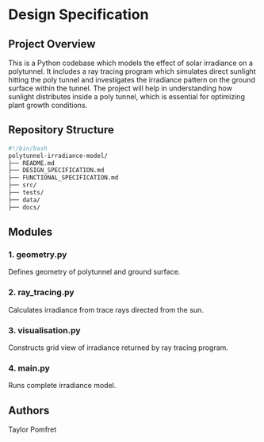 # Design Specification

## Project Overview

This is a Python codebase which models the effect of solar irradiance on a polytunnel. It includes a ray tracing program which simulates direct sunlight hitting the poly tunnel and investigates the irradiance pattern on the ground surface within the tunnel. The project will help in understanding how sunlight distributes inside a poly tunnel, which is essential for optimizing plant growth conditions.

## Repository Structure

```bash
#!/bin/bash
polytunnel-irradiance-model/
├── README.md
├── DESIGN_SPECIFICATION.md
├── FUNCTIONAL_SPECIFICATION.md
├── src/
├── tests/
├── data/
├── docs/
```

## Modules

### 1. geometry.py

Defines geometry of polytunnel and ground surface.

### 2. ray_tracing.py

Calculates irradiance from trace rays directed from the sun.

### 3. visualisation.py

Constructs grid view of irradiance returned by ray tracing program.

### 4. main.py

Runs complete irradiance model.

## Authors

Taylor Pomfret
